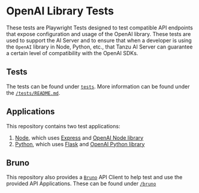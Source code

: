 # OpenAI Library Tests

These tests are Playwright Tests designed to test compatible API endpoints that expose configuration and usage of the
OpenAI library. These tests are used to support the AI Server and to ensure that when a developer is using the `OpenAI`
library in Node, Python, etc., that Tanzu AI Server can guarantee a certain level of compatibility with the OpenAI SDKs.

## Tests

The tests can be found under [`tests`](./tests). More information can be found under the [
`/tests/README.md`](./tests/README.md).

## Applications

This repository contains two test applications:

1. [Node](./applications/node), which uses [Express](https://expressjs.com/) and [OpenAI Node library](https://github.com/openai/openai-node)
2. [Python](./applications/python), which uses [Flask](https://flask.palletsprojects.com/en/3.0.x/) and [OpenAI Python library](https://github.com/openai/openai-python)

## Bruno

This repository also provides a [`Bruno`](https://www.usebruno.com/) API Client to help test and use the provided API
Applications. These can be found under [`/bruno`](./bruno)